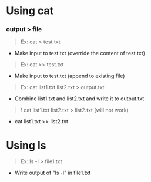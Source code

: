# Using cat

### output > file

> Ex: cat > test.txt

- Make input to test.txt (override the content of test.txt)

> Ex: cat >> test.txt

- Make input to test.txt (append to existing file)

> Ex: cat list1.txt list2.txt > output.txt

- Combine list1.txt and list2.txt and write it to output.txt

> ! cat list1.txt list2.txt > list2.txt (will not work)

- cat list1.txt >> list2.txt

# Using ls

> Ex: ls -l > file1.txt

- Write output of "ls -l" in file1.txt
